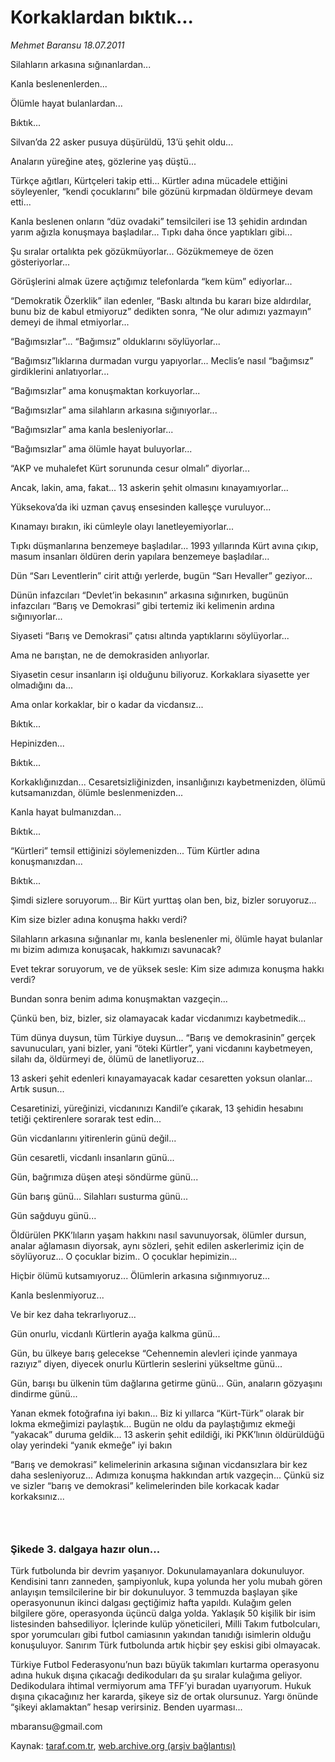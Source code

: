 # Korkaklardan bıktık...

*Mehmet Baransu 18.07.2011*

<div class="yazi"><p>Silahların arkasına sığınanlardan...</p>
<p>Kanla beslenenlerden...</p>
<p>Ölümle hayat bulanlardan...</p>
<p>Bıktık...</p>
<p>Silvan’da 22 asker pusuya düşürüldü, 13’ü şehit oldu...</p>
<p>Anaların yüreğine ateş, gözlerine yaş düştü...</p>
<p>Türkçe ağıtları, Kürtçeleri takip etti... Kürtler adına mücadele ettiğini söyleyenler, “kendi çocuklarını” bile gözünü kırpmadan öldürmeye devam etti...</p>
<p>Kanla beslenen onların “düz ovadaki” temsilcileri ise 13 şehidin ardından yarım ağızla konuşmaya başladılar... Tıpkı daha önce yaptıkları gibi...</p>
<p>Şu sıralar ortalıkta pek gözükmüyorlar... Gözükmemeye de özen gösteriyorlar...</p>
<p>Görüşlerini almak üzere açtığımız telefonlarda “kem küm” ediyorlar...</p>
<p>“Demokratik Özerklik” ilan edenler, “Baskı altında bu kararı bize aldırdılar, bunu biz de kabul etmiyoruz” dedikten sonra, “Ne olur adımızı yazmayın” demeyi de ihmal etmiyorlar...</p>
<p>“Bağımsızlar”... “Bağımsız” olduklarını söylüyorlar...</p>
<p>“Bağımsız”lıklarına durmadan vurgu yapıyorlar... Meclis’e nasıl “bağımsız” girdiklerini anlatıyorlar...</p>
<p>“Bağımsızlar” ama konuşmaktan korkuyorlar...</p>
<p>“Bağımsızlar” ama silahların arkasına sığınıyorlar...</p>
<p>“Bağımsızlar” ama kanla besleniyorlar...</p>
<p>“Bağımsızlar” ama ölümle hayat buluyorlar...</p>
<p>“AKP ve muhalefet Kürt sorununda cesur olmalı” diyorlar...</p>
<p>Ancak, lakin, ama, fakat... 13 askerin şehit olmasını kınayamıyorlar...</p>
<p>Yüksekova’da iki uzman çavuş ensesinden kalleşçe vuruluyor...</p>
<p>Kınamayı bırakın, iki cümleyle olayı lanetleyemiyorlar...</p>
<p>Tıpkı düşmanlarına benzemeye başladılar... 1993 yıllarında Kürt avına çıkıp, masum insanları öldüren derin yapılara benzemeye başladılar...</p>
<p>Dün “Sarı Leventlerin” cirit attığı yerlerde, bugün “Sarı Hevaller” geziyor...</p>
<p>Dünün infazcıları “Devlet’in bekasının” arkasına sığınırken, bugünün infazcıları “Barış ve Demokrasi” gibi tertemiz iki kelimenin ardına sığınıyorlar...</p>
<p>Siyaseti “Barış ve Demokrasi” çatısı altında yaptıklarını söylüyorlar...</p>
<p>Ama ne barıştan, ne de demokrasiden anlıyorlar.</p>
<p>Siyasetin cesur insanların işi olduğunu biliyoruz. Korkaklara siyasette yer olmadığını da...</p>
<p>Ama onlar korkaklar, bir o kadar da vicdansız...</p>
<p>Bıktık...</p>
<p>Hepinizden...</p>
<p>Bıktık...</p>
<p>Korkaklığınızdan... Cesaretsizliğinizden, insanlığınızı kaybetmenizden, ölümü kutsamanızdan, ölümle beslenmenizden...</p>
<p>Kanla hayat bulmanızdan...</p>
<p>Bıktık...</p>
<p>“Kürtleri” temsil ettiğinizi söylemenizden... Tüm Kürtler adına konuşmanızdan...</p>
<p>Bıktık...</p>
<p>Şimdi sizlere soruyorum... Bir Kürt yurttaş olan ben, biz, bizler soruyoruz...</p>
<p>Kim size bizler adına konuşma hakkı verdi?</p>
<p>Silahların arkasına sığınanlar mı, kanla beslenenler mi, ölümle hayat bulanlar mı bizim adımıza konuşacak, hakkımızı savunacak?</p>
<p>Evet tekrar soruyorum, ve de yüksek sesle: Kim size adımıza konuşma hakkı verdi?</p>
<p>Bundan sonra benim adıma konuşmaktan vazgeçin...</p>
<p>Çünkü ben, biz, bizler, siz olamayacak kadar vicdanımızı kaybetmedik...</p>
<p>Tüm dünya duysun, tüm Türkiye duysun... “Barış ve demokrasinin” gerçek savunucuları, yani bizler, yani “öteki Kürtler”, yani vicdanını kaybetmeyen, silahı da, öldürmeyi de, ölümü de lanetliyoruz...</p>
<p>13 askeri şehit edenleri kınayamayacak kadar cesaretten yoksun olanlar... Artık susun...</p>
<p>Cesaretinizi, yüreğinizi, vicdanınızı Kandil’e çıkarak, 13 şehidin hesabını tetiği çektirenlere sorarak test edin...</p>
<p>Gün vicdanlarını yitirenlerin günü değil...</p>
<p>Gün cesaretli, vicdanlı insanların günü...</p>
<p>Gün, bağrımıza düşen ateşi söndürme günü...</p>
<p>Gün barış günü... Silahları susturma günü...</p>
<p>Gün sağduyu günü...</p>
<p>Öldürülen PKK’lıların yaşam hakkını nasıl savunuyorsak, ölümler dursun, analar ağlamasın diyorsak, aynı sözleri, şehit edilen askerlerimiz için de söylüyoruz... O çocuklar bizim.. O çocuklar hepimizin...</p>
<p>Hiçbir ölümü kutsamıyoruz... Ölümlerin arkasına sığınmıyoruz...</p>
<p>Kanla beslenmiyoruz...</p>
<p>Ve bir kez daha tekrarlıyoruz...</p>
<p>Gün onurlu, vicdanlı Kürtlerin ayağa kalkma günü...</p>
<p>Gün, bu ülkeye barış gelecekse “Cehennemin alevleri içinde yanmaya razıyız” diyen, diyecek onurlu Kürtlerin seslerini yükseltme günü...</p>
<p>Gün, barışı bu ülkenin tüm dağlarına getirme günü... Gün, anaların gözyaşını dindirme günü...</p>
<p>Yanan ekmek fotoğrafına iyi bakın... Biz ki yıllarca “Kürt-Türk” olarak bir lokma ekmeğimizi paylaştık... Bugün ne oldu da paylaştığımız ekmeği “yakacak” duruma geldik... 13 askerin şehit edildiği, iki PKK’lının öldürüldüğü olay yerindeki “yanık ekmeğe” iyi bakın</p>
<p>“Barış ve demokrasi” kelimelerinin arkasına sığınan vicdansızlara bir kez daha sesleniyoruz... Adımıza konuşma hakkından artık vazgeçin... Çünkü siz ve sizler “barış ve demokrasi” kelimelerinden bile korkacak kadar korkaksınız...</p>
<h3> </h3>
<h3>Şikede 3. dalgaya hazır olun...</h3>
<p>Türk futbolunda bir devrim yaşanıyor. Dokunulamayanlara dokunuluyor. Kendisini tanrı zanneden, şampiyonluk, kupa yolunda her yolu mubah gören anlayışın temsilcilerine bir bir dokunuluyor. 3 temmuzda başlayan şike operasyonunun ikinci dalgası geçtiğimiz hafta yapıldı. Kulağım gelen bilgilere göre, operasyonda üçüncü dalga yolda. Yaklaşık 50 kişilik bir isim listesinden bahsediliyor. İçlerinde kulüp yöneticileri, Milli Takım futbolcuları, spor yorumcuları gibi futbol camiasının yakından tanıdığı isimlerin olduğu konuşuluyor. Sanırım Türk futbolunda artık hiçbir şey eskisi gibi olmayacak.</p>
<p>Türkiye Futbol Federasyonu’nun bazı büyük takımları kurtarma operasyonu adına hukuk dışına çıkacağı dedikoduları da şu sıralar kulağıma geliyor. Dedikodulara ihtimal vermiyorum ama TFF’yi buradan uyarıyorum. Hukuk dışına çıkacağınız her kararda, şikeye siz de ortak olursunuz. Yargı önünde “şikeyi aklamaktan” hesap verirsiniz. Benden uyarması...</p>
<p>mbaransu@gmail.com</p>
</div>

Kaynak: [taraf.com.tr](http://www.taraf.com.tr/mehmet-baransu/makale-korkaklardan-biktik.htm), [web.archive.org (arşiv bağlantısı)](http://web.archive.org/web/20131107070527/http://www.taraf.com.tr/mehmet-baransu/makale-korkaklardan-biktik.htm)
